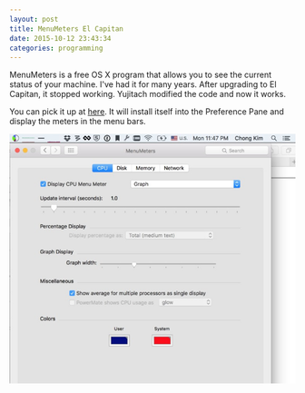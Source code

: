 ```yaml
---
layout: post
title: MenuMeters El Capitan
date: 2015-10-12 23:43:34
categories: programming
---
```

MenuMeters is a free OS X program that allows you to see the current status of
your machine. I've had it for many years. After upgrading to El Capitan, it
stopped working. Yujitach modified the code and now it works.

You can pick it up at
[here](http://member.ipmu.jp/yuji.tachikawa/MenuMetersElCapitan/). It will
install itself into the Preference Pane and display the meters in the menu bars.

![menumeters](/img/2015-10-12-screenshot-menumeters.jpg)



